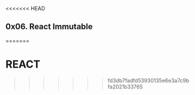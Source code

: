 <<<<<<< HEAD
## 0x06. React Immutable
=======
# REACT
>>>>>>> fd3db7fadfd53930135e6e3a7c9bfa2021b33765

